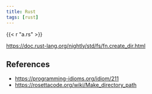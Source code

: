 ```yaml
---
title: Rust
tags: [rust]
---
```


{{< r "a.rs" >}}

<https://doc.rust-lang.org/nightly/std/fs/fn.create_dir.html>

## References

- <https://programming-idioms.org/idiom/211>
- <https://rosettacode.org/wiki/Make_directory_path>
